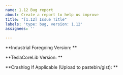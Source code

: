 ```yaml
---
name: 1.12 Bug report
about: Create a report to help us improve
title: "[1.12] Issue Title"
labels: 'type: bug, version: 1.12'
assignees: ''

---
```


**Industrial Foregoing Version: **

**TeslaCoreLib Version: **

**Crashlog If Applicable (Upload to pastebin/gist): **
